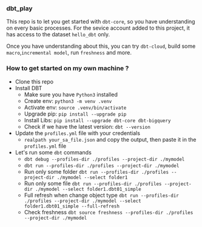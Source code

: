 ### dbt_play

This repo is to let you get started with `dbt-core`, so you have understanding on every basic processes.
For the sevice account added to this project, it has access to the dataset `hello_dbt` only.

Once you have understanding about this, you can try `dbt-cloud`, build some `macro`,`incremental model`, run `freshness` and more.

### How to get started on my own machine ?
- Clone this repo
- Install DBT
    - Make sure you have `Python3` installed
    - Create env: `python3 -m venv .venv`
    - Activate env: `source .venv/bin/activate`
    - Upgrade pip: `pip install --upgrade pip`
    - Install Libs: `pip install --upgrade dbt-core dbt-bigquery`
    - Check if we have the latest version: `dbt --version`
- Update the `profiles.yml` file with your credentials
    - `realpath your_sa_file.json` and copy the output, then paste it in the `profiles.yml` file
- Let's run some `dbt` commands
    - `dbt debug --profiles-dir ./profiles --project-dir ./mymodel`
    - `dbt run --profiles-dir ./profiles --project-dir ./mymodel`
    - Run only some folder `dbt run --profiles-dir ./profiles --project-dir ./mymodel --select folder1`
    - Run only some file `dbt run --profiles-dir ./profiles --project-dir ./mymodel --select folder1.dbt01_simple`
    - Full refresh when change object type `dbt run --profiles-dir ./profiles --project-dir ./mymodel --select folder1.dbt01_simple --full-refresh`
    - Check freshness `dbt source freshness --profiles-dir ./profiles --project-dir ./mymodel`